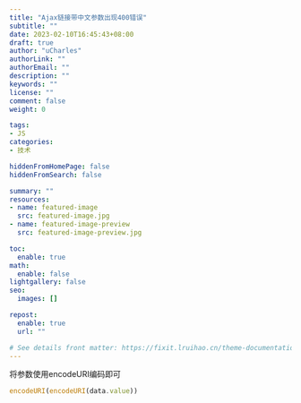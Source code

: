 ```yaml
---
title: "Ajax链接带中文参数出现400错误"
subtitle: ""
date: 2023-02-10T16:45:43+08:00
draft: true
author: "uCharles"
authorLink: ""
authorEmail: ""
description: ""
keywords: ""
license: ""
comment: false
weight: 0

tags:
- JS
categories:
- 技术

hiddenFromHomePage: false
hiddenFromSearch: false

summary: ""
resources:
- name: featured-image
  src: featured-image.jpg
- name: featured-image-preview
  src: featured-image-preview.jpg

toc:
  enable: true
math:
  enable: false
lightgallery: false
seo:
  images: []

repost:
  enable: true
  url: ""

# See details front matter: https://fixit.lruihao.cn/theme-documentation-content/#front-matter
---
```


<!--more-->

将参数使用encodeURI编码即可

```js
encodeURI(encodeURI(data.value))
```

